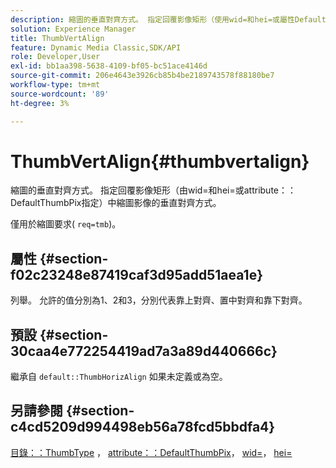 ```yaml
---
description: 縮圖的垂直對齊方式。 指定回覆影像矩形（使用wid=和hei=或屬性DefaultThumbPix指定）中縮圖影像的垂直對齊方式。
solution: Experience Manager
title: ThumbVertAlign
feature: Dynamic Media Classic,SDK/API
role: Developer,User
exl-id: bb1aa398-5638-4109-bf05-bc51ace4146d
source-git-commit: 206e4643e3926cb85b4be2189743578f88180be7
workflow-type: tm+mt
source-wordcount: '89'
ht-degree: 3%

---
```


# ThumbVertAlign{#thumbvertalign}

縮圖的垂直對齊方式。 指定回覆影像矩形（由wid=和hei=或attribute：：DefaultThumbPix指定）中縮圖影像的垂直對齊方式。

僅用於縮圖要求( `req=tmb`)。

## 屬性 {#section-f02c23248e87419caf3d95add51aea1e}

列舉。 允許的值分別為1、2和3，分別代表靠上對齊、置中對齊和靠下對齊。

## 預設 {#section-30caa4e772254419ad7a3a89d440666c}

繼承自 `default::ThumbHorizAlign` 如果未定義或為空。

## 另請參閱 {#section-c4cd5209d994498eb56a78fcd5bbdfa4}

[目錄：：ThumbType](/help/aem-is-ir-api/is-api/image-catalog/image-serving-api-ref/c-image-catalog-reference/c-image-svg-data-reference/c-image-data-reference/r-thumbtype-cat.md) ， [attribute：：DefaultThumbPix](../../../../../is-api/image-catalog/image-serving-api-ref/c-image-catalog-reference/c-attributes-reference/r-defaultthumbpix.md#reference-cf52bb74bed2466e8bc8adb0cacd6141)， [wid=](../../../../../is-api/http-ref/image-serving-api-ref/c-http-protocol-reference/c-command-reference/r-is-http-wid.md#reference-bfeadcb67bf4485f851eb21345527e47)， [hei=](../../../../../is-api/http-ref/image-serving-api-ref/c-http-protocol-reference/c-command-reference/r-is-http-hei.md#reference-6d6f556ccc0e4b98a815e8a5c1944a96)

